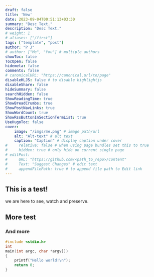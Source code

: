 ```yaml
---
draft: false
title: 'New'
date: 2023-09-04T00:51:13+03:30
summary: "Desc Text."
description: "Desc Text."
# weight: 1
# aliases: ["/first"]
tags: ["template", "post"]
author: "P J"
# author: ["Me", "You"] # multiple authors
showToc: false
TocOpen: false
hidemeta: false
comments: false
# canonicalURL: "https://canonical.url/to/page"
disableHLJS: false # to disable highlightjs
disableShare: false
hideSummary: false
searchHidden: false
ShowReadingTime: true
ShowBreadCrumbs: true
ShowPostNavLinks: true
ShowWordCount: true
ShowRssButtonInSectionTermList: true
UseHugoToc: false
cover:
    image: "/imgs/me.png" # image path/url
    alt: "Alt-text" # alt text
    caption: "Caption" # display caption under cover
#     relative: false # when using page bundles set this to true
#     hidden: true # only hide on current single page
# editPost:
#     URL: "https://github.com/<path_to_repo>/content"
#     Text: "Suggest Changes" # edit text
#     appendFilePath: true # to append file path to Edit link
---
```


## This is a test!

we are here to see, watch and preserve.

## More test

### And more

```c
#include <stdio.h>
int
main(int argc, char *argv[])
{
	printf("Hello world!\n");
	return 0;
}
```
